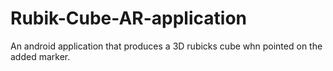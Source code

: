 # Rubik-Cube-AR-application
An android application that produces a 3D rubicks cube whn pointed on the added marker.
